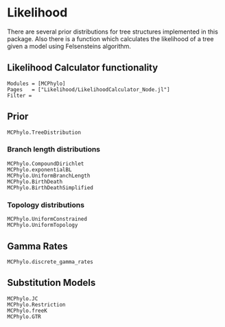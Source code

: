 # Likelihood

There are several prior distributions for tree structures implemented in this package.
Also there is a function which calculates the likelihood of a tree given a model using
Felsensteins algorithm.

## Likelihood Calculator functionality

```@autodocs
Modules = [MCPhylo]
Pages   = ["Likelihood/LikelihoodCalculator_Node.jl"]
Filter =
```

## Prior

```@docs
MCPhylo.TreeDistribution
```

### Branch length distributions

```@docs
MCPhylo.CompoundDirichlet
MCPhylo.exponentialBL
MCPhylo.UniformBranchLength
MCPhylo.BirthDeath
MCPhylo.BirthDeathSimplified
```

### Topology distributions

```@docs
MCPhylo.UniformConstrained
MCPhylo.UniformTopology
```

## Gamma Rates

```@docs
MCPhylo.discrete_gamma_rates
```

## Substitution Models

```@docs
MCPhylo.JC
MCPhylo.Restriction
MCPhylo.freeK
MCPhylo.GTR
```
